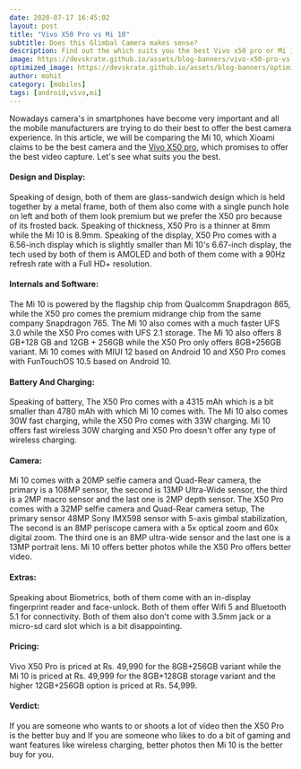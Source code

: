 ```yaml
---
date: 2020-07-17 16:45:02
layout: post
title: "Vivo X50 Pro vs Mi 10"
subtitle: Does this Glimbal Camera makes sense?
description: Find out the which suits you the best Vivo x50 pro or Mi 10?
image: https://devskrate.github.io/assets/blog-banners/vivo-x50-pro-vs-mi-10.jpg
optimized_image: https://devskrate.github.io/assets/blog-banners/optimized/vivo-x50-pro-vs-mi-10.webp
author: mohit
category: [mobiles]
tags: [android,vivo,mi]
---
```

Nowadays camera's in smartphones have become very important and all the mobile manufacturers are trying to do their best to offer the best camera experience. In this article, we will be comparing the Mi 10, which Xioami claims to be the best camera and the [Vivo X50 pro](https://devskrate.com/vivo-x50-vivo-x50-pro-specs-price/), which promises to offer the best video capture. Let's see what suits you the best.


#### Design and Display:
Speaking of design, both of them are glass-sandwich design which is held together by a metal frame, both of them also come with a single punch hole on left and both of them look premium but we prefer the X50 pro because of its frosted back. Speaking of thickness, X50 Pro is a thinner at 8mm while the Mi 10 is 8.9mm. Speaking of the display, X50 Pro comes with a 6.56-inch display which is slightly smaller than Mi 10's 6.67-inch display, the tech used by both of them is AMOLED and both of them come with a 90Hz refresh rate with a Full HD+ resolution. 
#### Internals and Software:
The Mi 10 is powered by the flagship chip from Qualcomm Snapdragon 865, while the X50 pro comes the premium midrange chip from the same company Snapdragon 765. The Mi 10 also comes with a much faster UFS 3.0 while the X50 Pro comes with UFS 2.1 storage. The Mi 10 also offers 8 GB+128 GB  and 12GB + 256GB while the X50 Pro only offers 8GB+256GB variant. Mi 10 comes with MIUI 12 based on Android 10 and X50 Pro comes with FunTouchOS 10.5 based on Android 10. 
#### Battery And Charging:
Speaking of battery, The X50 Pro comes with a 4315 mAh which is a bit smaller than 4780 mAh with which Mi 10 comes with. The Mi 10 also comes 30W fast charging, while the X50 Pro comes with 33W charging. Mi 10 offers fast wireless 30W charging and X50 Pro doesn't offer any type of wireless charging.
#### Camera:
Mi 10 comes with a 20MP selfie camera and Quad-Rear camera, the primary is a 108MP sensor, the second is 13MP Ultra-Wide sensor, the third is a 2MP macro sensor and the last one is 2MP depth sensor. The X50 Pro comes with a 32MP selfie camera and Quad-Rear camera setup, The primary sensor 48MP Sony IMX598 sensor with 5-axis gimbal stabilization, The second is an 8MP periscope camera with a 5x optical zoom and 60x digital zoom. The third one is an 8MP ultra-wide sensor and the last one is a 13MP portrait lens. Mi 10 offers better photos while the X50 Pro offers better video.
#### Extras:
Speaking about Biometrics, both of them come with an in-display fingerprint reader and face-unlock. Both of them offer Wifi 5 and Bluetooth 5.1 for connectivity. Both of them also don't come with 3.5mm jack or a micro-sd card slot which is a bit disappointing.
#### Pricing:
Vivo X50 Pro is priced at Rs. 49,990 for the 8GB+256GB variant while the Mi 10  is priced at Rs. 49,999 for the 8GB+128GB storage variant and the higher 12GB+256GB option is priced at Rs. 54,999. 
#### Verdict:
If you are someone who wants to or shoots a lot of video then the X50 Pro is the better buy and If you are someone who likes to do a bit of gaming and want features like wireless charging, better photos then Mi 10 is the better buy for you.

